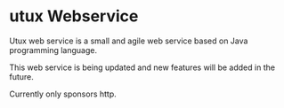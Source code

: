 # utux Webservice
Utux web service is a small and agile web service based on Java programming language.

This web service is being updated and new features will be added in the future.

Currently only sponsors http.
